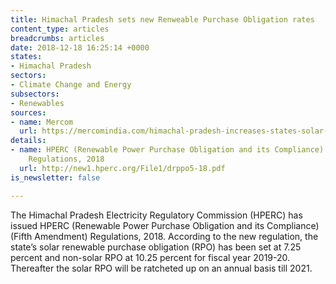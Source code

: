 ```yaml
---
title: Himachal Pradesh sets new Renweable Purchase Obligation rates
content_type: articles
breadcrumbs: articles
date: 2018-12-18 16:25:14 +0000
states:
- Himachal Pradesh
sectors:
- Climate Change and Energy
subsectors:
- Renewables
sources:
- name: Mercom
  url: https://mercomindia.com/himachal-pradesh-increases-states-solar-rpo-to-7-25-percent-for-fy-2019-20/
details:
- name: HPERC (Renewable Power Purchase Obligation and its Compliance) (Fifth Amendment)
    Regulations, 2018
  url: http://new1.hperc.org/File1/drppo5-18.pdf
is_newsletter: false

---
```

The Himachal Pradesh Electricity Regulatory Commission (HPERC) has issued HPERC (Renewable Power Purchase Obligation and its Compliance) (Fifth Amendment) Regulations, 2018. According to the new regulation, the state’s solar renewable purchase obligation (RPO) has been set at 7.25 percent and non-solar RPO at 10.25 percent for fiscal year 2019-20. Thereafter the solar RPO will be ratcheted up on an annual basis till 2021.  
